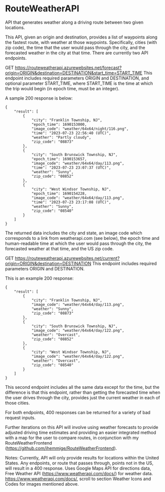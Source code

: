 # RouteWeatherAPI
API that generates weather along a driving route between two given locations.

This API, given an origin and destination, provides a list of waypoints along the fastest route, with weather at those waypoints.
Specifically, cities (with zip code), the time that the user would pass through the city, and the forecasted weather in the city at that time.
There are currently two API endpoints.

GET https://routeweatherapi.azurewebsites.net/forecast?origin=ORIGIN&destination=DESTINATION&start_time=START_TIME
This endpoint includes required parameters ORIGIN and DESTINATION, and optional parameter START_TIME, where START_TIME is the time at which the trip would begin (in epoch time, must be an integer).

A sample 200 response is below:

    {
        "result": [
            {
                "city": "Franklin Township, NJ",
                "epoch_time": 1690153000,
                "image_code": "weather/64x64/night/116.png",
                "time": "2023-07-23 22:56:40 (UTC)",
                "weather": "Partly cloudy",
                "zip_code": "08873"
            },
            {
                "city": "South Brunswick Township, NJ",
                "epoch_time": 1690153657,
                "image_code": "weather/64x64/day/113.png",
                "time": "2023-07-23 23:07:37 (UTC)",
                "weather": "Sunny",
                "zip_code": "08852"
            },
            {
                "city": "West Windsor Township, NJ",
                "epoch_time": 1690154228,
                "image_code": "weather/64x64/day/113.png",
                "time": "2023-07-23 23:17:08 (UTC)",
                "weather": "Sunny",
                "zip_code": "08540"
            }
        ]
    }

The returned data includes the city and state, an image code which corresponds to a link from weatherapi.com (see below), the epoch time and human-readable time at which the user would pass through the city, the forecasted weather at that time, and the US zip code.

GET https://routeweatherapi.azurewebsites.net/current?origin=ORIGIN&destination=DESTINATION
This endpoint includes required parameters ORIGIN and DESTINATION.

This is an example 200 response: 
    
    {
        "result": [
            {
                "city": "Franklin Township, NJ",
                "image_code": "weather/64x64/day/113.png",
                "weather": "Sunny",
                "zip_code": "08873"
            },
            {
                "city": "South Brunswick Township, NJ",
                "image_code": "weather/64x64/day/122.png",
                "weather": "Overcast",
                "zip_code": "08852"
            },
            {
                "city": "West Windsor Township, NJ",
                "image_code": "weather/64x64/day/122.png",
                "weather": "Overcast",
                "zip_code": "08540"
            }
        ]
    }

This second endpoint includes all the same data except for the time, but the difference is that this endpoint, rather than getting the forecasted time when the user drives through the city, provides just the current weather in each of those cities.

For both endpoints, 400 responses can be returned for a variety of bad request inputs.

Further iterations on this API will involve using weather forecasts to provide adjusted driving time estimates and providing an easier integrated method with a map for the user to compare routes, in conjunction with my RouteWeatherFrontend (https://github.com/ihemmige/RouteWeatherFrontend).

Notes:
Currently, API will only provide results for locations within the United States. Any endpoints, or route that passes through, points not in the US, will result in a 400 response.
Uses Google Maps API for directions data, Free Weather API (https://www.weatherapi.com/docs/) for weather data.
https://www.weatherapi.com/docs/, scroll to section Weather Icons and Codes for images mentioned above.
